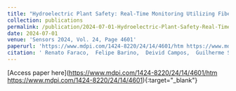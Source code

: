 ```yaml
---
title: "Hydroelectric Plant Safety: Real-Time Monitoring Utilizing Fiber-Optic Sensors"
collection: publications
permalink: /publication/2024-07-01-Hydroelectric-Plant-Safety-Real-Time-Monitoring-Utilizing-Fiber-Optic-Sensors
date: 2024-07-01
venue: 'Sensors 2024, Vol. 24, Page 4601'
paperurl: 'https://www.mdpi.com/1424-8220/24/14/4601/htm https://www.mdpi.com/1424-8220/24/14/4601'
citation: ' Renato Faraco,  Felipe Barino,  Deivid Campos,  Guilherme Sampaio,  Leonardo Honório,  André Marcato,  Alexandre Santos,  Clayton Santos,  Fernando Hamaji, &quot;Hydroelectric Plant Safety: Real-Time Monitoring Utilizing Fiber-Optic Sensors.&quot; Sensors 2024, Vol. 24, Page 4601, 2024.'
---
```

[Access paper here](https://www.mdpi.com/1424-8220/24/14/4601/htm https://www.mdpi.com/1424-8220/24/14/4601){:target="_blank"}
